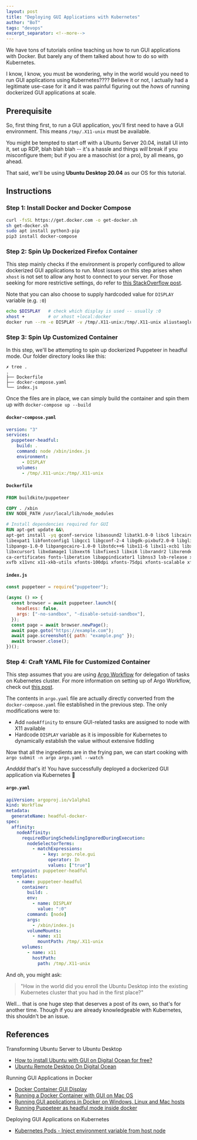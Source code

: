 ```yaml
---
layout: post
title: "Deploying GUI Applications with Kubernetes"
author: "BoT"
tags: "devops"
excerpt_separator: <!--more-->
---
```


We have tons of tutorials online teaching us how to run GUI applications with Docker. But barely any of them talked about how to do so with Kubernetes.

<!--more-->

I know, I know, you must be wondering, why in the world would you need to run GUI applications using Kubernetes???? Believe it or not, I actually had a legitimate use-case for it and it was painful figuring out the _hows_ of running dockerized GUI applications at scale.

## Prerequisite

So, first thing first, to run a GUI application, you'll first need to have a GUI environment. This means `/tmp/.X11-unix` must be available.

You might be tempted to start off with a Ubuntu Server 20.04, install UI into it, set up RDP, blah blah blah -- it's a hassle and things _will_ break if you misconfigure them; but if you are a masochist (or a pro), by all means, go ahead.

That said, we'll be using **Ubuntu Desktop 20.04** as our OS for this tutorial.

## Instructions

### Step 1: Install Docker and Docker Compose

```bash
curl -fsSL https://get.docker.com -o get-docker.sh
sh get-docker.sh
sudo apt install python3-pip
pip3 install docker-compose
```

### Step 2: Spin Up Dockerized Firefox Container

This step mainly checks if the environment is properly configured to allow dockerized GUI applications to run. Most issues on this step arises when `xhost` is not set to allow any host to connect to your server. For those seeking for more restrictive settings, do refer to [this StackOverflow post](https://stackoverflow.com/questions/28392949/running-chromium-inside-docker-gtk-cannot-open-display-0).

Note that you can also choose to supply hardcoded value for `DISPLAY` variable (e.g. `:0`)

```bash
echo $DISPLAY   # check which display is used -- usually :0
xhost +         # or xhost +local:docker
docker run --rm -e DISPLAY -v /tmp/.X11-unix:/tmp/.X11-unix aliustaoglu/firefox
```

### Step 3: Spin Up Customized Container

In this step, we'll be attempting to spin up dockerized Puppeteer in headful mode. Our folder directory looks like this:

```
✗ tree .
.
├── Dockerfile
├── docker-compose.yaml
└── index.js
```

Once the files are in place, we can simply build the container and spin them up with `docker-compose up --build`

#### `docker-compose.yaml`

```yaml
version: "3"
services:
  puppeteer-headful:
    build: .
    command: node /xbin/index.js
    environment:
      - DISPLAY
    volumes:
      - /tmp/.X11-unix:/tmp/.X11-unix
```

#### `Dockerfile`

```Dockerfile
FROM buildkite/puppeteer

COPY . /xbin
ENV NODE_PATH /usr/local/lib/node_modules

# Install dependencies required for GUI
RUN apt-get update &&\
apt-get install -yq gconf-service libasound2 libatk1.0-0 libc6 libcairo2 libcups2 libdbus-1-3 \
libexpat1 libfontconfig1 libgcc1 libgconf-2-4 libgdk-pixbuf2.0-0 libglib2.0-0 libgtk-3-0 libnspr4 \
libpango-1.0-0 libpangocairo-1.0-0 libstdc++6 libx11-6 libx11-xcb1 libxcb1 libxcomposite1 \
libxcursor1 libxdamage1 libxext6 libxfixes3 libxi6 libxrandr2 libxrender1 libxss1 libxtst6 \
ca-certificates fonts-liberation libappindicator1 libnss3 lsb-release xdg-utils wget \
xvfb x11vnc x11-xkb-utils xfonts-100dpi xfonts-75dpi xfonts-scalable xfonts-cyrillic x11-apps
```

#### `index.js`

```javascript
const puppeteer = require("puppeteer");

(async () => {
  const browser = await puppeteer.launch({
    headless: false,
    args: ["-no-sandbox", "-disable-setuid-sandbox"],
  });
  const page = await browser.newPage();
  await page.goto("https://example.com");
  await page.screenshot({ path: "example.png" });
  await browser.close();
})();
```

### Step 4: Craft YAML File for Customized Container

This step assumes that you are using [Argo Workflow](https://argoproj.github.io/argo-workflows/) for delegation of tasks on Kubernetes cluster. For more information on setting up of Argo Workflow, check out [this post](../2021-08-04/local-install-argo-workflow).

The contents in `argo.yaml` file are actually directly converted from the `docker-compose.yaml` file established in the previous step. The only modifications were to:

- Add `nodeAffinity` to ensure GUI-related tasks are assigned to node with X11 available
- Hardcode `DISPLAY` variable as it is impossible for Kubernetes to dynamically establish the value without extensive fiddling

Now that all the ingredients are in the frying pan, we can start cooking with `argo submit -n argo argo.yaml --watch`

_Andddd_ that's it! You have successfully deployed a dockerized GUI application via Kubernetes 🎉

#### `argo.yaml`

```yaml
apiVersion: argoproj.io/v1alpha1
kind: Workflow
metadata:
  generateName: headful-docker-
spec:
  affinity:
    nodeAffinity:
      requiredDuringSchedulingIgnoredDuringExecution:
        nodeSelectorTerms:
          - matchExpressions:
              - key: argo.role.gui
                operator: In
                values: ["true"]
  entrypoint: puppeteer-headful
  templates:
    - name: puppeteer-headful
      container:
        build: .
        env:
          - name: DISPLAY
            value: ":0"
        command: [node]
        args:
          - /xbin/index.js
        volumeMounts:
          - name: x11
            mountPath: /tmp/.X11-unix
      volumes:
        - name: x11
          hostPath:
            path: /tmp/.X11-unix
```

And oh, you might ask:

> "How in the world did you enroll the Ubuntu Desktop into the existing Kubernetes cluster that you had in the first place?"

Well... that is one huge step that deserves a post of its own, so that's for another time. Though if you are already knowledgeable with Kubernetes, this shouldn't be an issue.

## References

Transforming Ubuntu Server to Ubuntu Desktop

- [How to install Ubuntu with GUI on Digital Ocean for free?](https://systemweakness.com/how-to-install-ubuntu-with-gui-on-digital-ocean-for-free-12301f464a3)
- [Ubuntu Remote Desktop On Digital Ocean](https://jerrygamblin.com/2016/10/19/ubuntu-remote-desktop-on-digital-ocean/)

Running GUI Applications in Docker

- [Docker Container GUI Display](https://leimao.github.io/blog/Docker-Container-GUI-Display/)
- [Running a Docker Container with GUI on Mac OS](https://affolter.net/running-a-docker-container-with-gui-on-mac-os/)
- [Running GUI applications in Docker on Windows, Linux and Mac hosts](https://cuneyt.aliustaoglu.biz/en/running-gui-applications-in-docker-on-windows-linux-mac-hosts/)
- [Running Puppeteer as headful mode inside docker](https://sreejithmsblog.wordpress.com/2019/02/25/running-puppeteer-as-headful-mode-inside-docker/)

Deploying GUI Applications on Kubernetes

- [Kubernetes Pods - Inject environment variable from host node](https://stackoverflow.com/questions/60730229/kubernetes-pods-inject-environment-variable-from-host-node)
